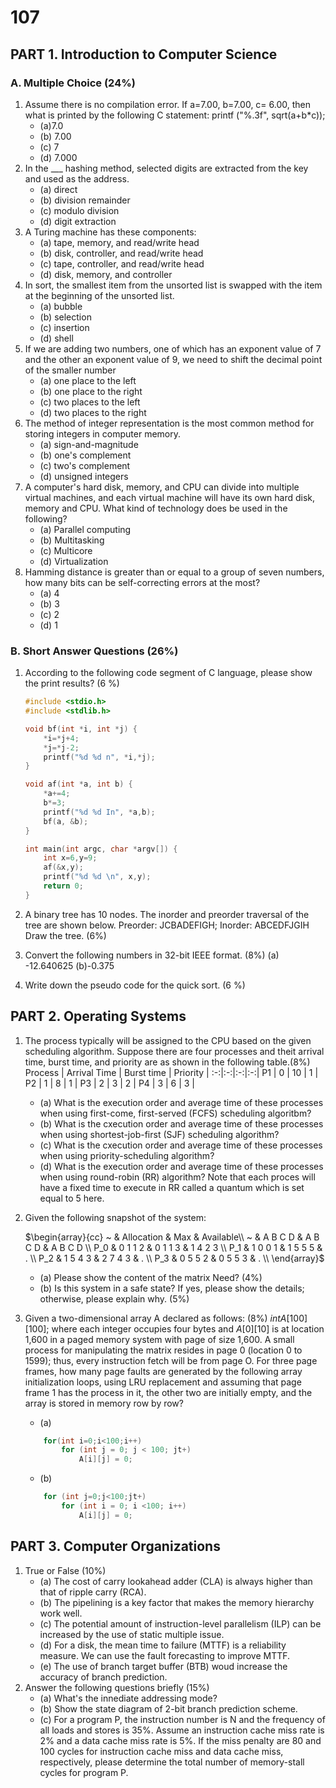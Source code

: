 # 107

## PART 1. Introduction to Computer Science

### A. Multiple Choice (24%)

1. Assume there is no compilation error. If a=7.00, b=7.00, c= 6.00, then what is printed by the following C statement: printf ("%.3f", sqrt(a+b*c));
    - (a)7.0
    - (b) 7.00
    - (c) 7
    - (d) 7.000
2. In the ___ hashing method, selected digits are extracted from the key and used as the address.
    - (a) direct
    - (b) division remainder
    - (c) modulo division
    - (d) digit extraction
3. A Turing machine has these components:
    - (a) tape, memory, and read/write head
    - (b) disk, controller, and read/write head
    - (c) tape, controller, and read/write head
    - (d) disk, memory, and controller
4. In sort, the smallest item from the unsorted list is swapped with the item at the beginning of the unsorted list.
    - (a) bubble
    - (b) selection
    - (c) insertion
    - (d) shell
5. If we are adding two numbers, one of which has an exponent value of 7 and the other an exponent value of 9, we need to shift the decimal point of the smaller number
    - (a) one place to the left
    - (b) one place to the right
    - (c) two places to the left
    - (d) two places to the right
6. The method of integer representation is the most common method for storing integers in computer memory.
    - (a) sign-and-magnitude
    - (b) one's complement
    - (c) two's complement
    - (d) unsigned integers
7. A computer's hard disk, memory, and CPU can divide into multiple virtual machines, and each virtual machine will have its own hard disk, memory and CPU. What kind of technology does be used in the following?
    - (a) Parallel computing
    - (b) Multitasking
    - (c) Multicore
    - (d) Virtualization
8. Hamming distance is greater than or equal to a group of seven numbers, how many bits can be self-correcting errors at the most?
    - (a) 4
    - (b) 3
    - (c) 2
    - (d) 1

### B. Short Answer Questions (26%)

1. According to the following code segment of C language, please show the print results? (6 %)

    ``` c++
    #include <stdio.h>
    #include <stdlib.h>

    void bf(int *i, int *j) {
        *i=*j+4;
        *j=*j-2;
        printf("%d %d n", *i,*j);
    }

    void af(int *a, int b) {
        *a+=4;
        b*=3;
        printf("%d %d In", *a,b);
        bf(a, &b);
    }

    int main(int argc, char *argv[]) {
        int x=6,y=9;
        af(&x,y);
        printf("%d %d \n", x,y);
        return 0;
    }
    ```

2. A binary tree has 10 nodes. The inorder and preorder traversal of the tree are shown below. Preorder: JCBADEFIGH; Inorder: ABCEDFJGIH
Draw the tree. (6%)
3. Convert the following numbers in 32-bit IEEE format. (8%)
(a) -12.640625 (b)-0.375
4. Write down the pseudo code for the quick sort. (6 %)

## PART 2. Operating Systems

1. The process typically will be assigned to the CPU based on the given scheduling algorithm. Suppose there are four processes and theit arrival time, burst time, and priority are as shown in the following table.(8%)
    Process | Arrival Time | Burst time | Priority  |
    :-:|:-:|:-:|:-:|
    P1 |            0      |    10      |   1       |
    P2 |            1      |    8       |   1       |
    P3 |            2      |    3       |   2       |
    P4 |            3      |    6       |   3       |

    - (a) What is the execution order and average time of these processes when using first-come, first-served (FCFS) scheduling algoritbm?
    - (b) What is the cxecution order and average time of these processes when using shortest-job-first (SJF) scheduling algorithm?
    - (c) What is the cxecution order and average time of these processes when using priority-scheduling algorithm?
    - (d) What is the execution order and average time of these processes when using round-robin (RR) algorithm? Note that each proces will have a fixed time to execute in RR called a quantum which is set equal to 5 here.

2. Given the following snapshot of the system:

    $\begin{array}{cc}
    ~   & Allocation & Max & Available\\
    ~   & A B C D & A B C D & A B C D \\
    P_0 & 0 1 1 2 & 0 1 1 3 & 1 4 2 3 \\
    P_1 & 1 0 0 1 & 1 5 5 5 &    .    \\
    P_2 & 1 5 4 3 & 2 7 4 3 &    .    \\
    P_3 & 0 5 5 2 & 0 5 5 3 &    .    \\
    \end{array}$

    - (a) Please show the content of the matrix Need? (4%)
    - (b) Is this system in a safe state? If yes, please show the details; otherwise, please explain why. (5%)

3. Given a two-dimensional array A declared as follows: (8%) $int A[100][100];$ where each integer occupies four bytes and $A[0][10]$ is at location 1,600 in a paged memory system with page of size 1,600. A small process for manipulating the matrix resides in page 0 (location 0 to 1599); thus, every instruction fetch will be from page O. For three page frames, how many page faults are generated by the following array initialization loops, using LRU replacement and assuming that page frame 1 has the process in it, the other two are initially empty, and the array is stored in memory row by row?
    - (a)

    ``` c++
        for(int i=0;i<100;i++)
            for (int j = 0; j < 100; jt+)
                A[i][j] = 0;
    ```

    - (b)

    ``` c++
        for (int j=0;j<100;jt+)
            for (int i = 0; i <100; i++)
                A[i][j] = 0;
    ```

## PART 3. Computer Organizations

1. True or False (10%)
    - (a) The cost of carry lookahead adder (CLA) is always higher than that of ripple carry (RCA).
    - (b) The pipelining is a key factor that makes the memory hierarchy work well.
    - (c) The potential amount of instruction-level parallelism (ILP) can be increased by the use of static multiple issue.
    - (d) For a disk, the mean time to failure (MTTF) is a reliability measure. We can use the fault forecasting to improve MTTF.
    - (e) The use of branch target buffer (BTB) woud increase the accuracy of branch prediction.
2. Answer the following questions briefly (15%)
    - (a) What's the innediate addressing mode?
    - (b) Show the state diagram of 2-bit branch prediction scheme.
    - (c) For a program P, the instruction number is N and the frequency of all loads and stores is 35%. Assume an instruction cache miss rate is 2% and a data cache miss rate is 5%. If the miss penalty are 80 and 100 cycles for instruction cache miss and data cache miss, respectively, please determine the total number of memory-stall cycles for program P.
